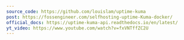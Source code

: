 ```yaml
---
source_code: https://github.com/louislam/uptime-kuma
post: https://fossengineer.com/selfhosting-uptime-Kuma-docker/
official_docs: https://uptime-kuma-api.readthedocs.io/en/latest/
yt_video: https://www.youtube.com/watch?v=fxVNTffZC2U 
---
```

